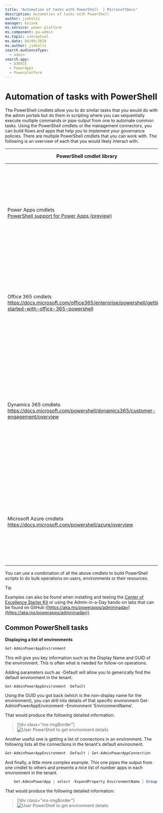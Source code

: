 ```yaml
---
title: "Automation of tasks with PowerShell  | MicrosoftDocs"
description: Automation of tasks with PowerShell
author: jimholtz
manager: kvivek
ms.service: power-platform
ms.component: pa-admin
ms.topic: conceptual
ms.date: 04/09/2020
ms.author: jimholtz
search.audienceType: 
  - admin
search.app: 
  - D365CE
  - PowerApps
  - Powerplatform
---
```

# Automation of tasks with PowerShell 

The PowerShell cmdlets allow you to do similar tasks that you would do with the admin portals but do them in scripting where you can sequentially execute multiple commands or pipe output from one to automate common tasks. Using the PowerShell cmdlets or the management connectors, you can build flows and apps that help you to implement your governance policies. There are multiple PowerShell cmdlets that you can work with. The following is an overview of each that you would likely interact with.

|PowerShell cmdlet library  |Common tasks  |
|---------|---------|
|Power Apps cmdlets <br/>[PowerShell support for Power Apps (preview)](powerapps-powershell.md)  |Designed for app makers and administrators to automate tasks with environments and associated apps, flows, and connectors. <br/> **Note**: These cmdlets are currently in preview.        |
|Office 365 cmdlets<br/> https://docs.microsoft.com/office365/enterprise/powershell/getting-started-with-office-365-powershell    |These are focused on Office 365 related tasks and can be used to automate user-related actions and tasks; for example, assignment of licenses.         |
|Dynamics 365 cmdlets<br/> https://docs.microsoft.com/powershell/dynamics365/customer-engagement/overview     |These are useful if you have any environments with Common Data Service databases. Modules include support for using the Common Data Service online admin API, as well as to automate solution deployment to the Common Data Service environments.         |
|Microsoft Azure cmdlets <br/> https://docs.microsoft.com/powershell/azure/overview     | The Azure cmdlets are useful if you are including any Azure components in your overall solution. This could also be used to script setup of the on-premises application gateway.        |

You can use a combination of all the above cmdlets to build PowerShell scripts to do bulk operations on users, environments or their resources.

> [!TIP]
> Examples can also be found when installing and testing the [Center of Excellence Starter Kit](../guidance/coe/starter-kit.md) or using the Admin-in-a-Day hands-on labs that can be found on GitHub ([https://aka.ms/powerapps/admininaday](https://aka.ms/powerapps/admininaday)).

## Common PowerShell tasks

**Displaying a list of environments**

```powershell
Get-AdminPowerAppEnvironment
```

This will give you key information such as the Display Name and GUID of the environment. This is often what is needed for follow-on operations.

Adding parameters such as -Default will allow you to generically find the default environment in the tenant.

```powershell
Get-AdminPowerAppEnvironment -Default
```

Using the GUID you got back (which is the non-display name for the environment), you can drill into details of that specific environment
Get-AdminPowerAppEnvironment -Environment 'EnvironmentName'.

That would produce the following detailed information:

> [!div class="mx-imgBorder"] 
> ![User PowerShell to get environment details](media/powershell-get-environment-details.png "User PowerShell to get environment details")


Another useful one is getting a list of connections in an environment. The following lists all the connections in the tenant's default environment.

```powershell
Get-AdminPowerAppEnvironment -Default | Get-AdminPowerAppConnection
```

And finally, a little more complex example. This one pipes the output from one cmdlet to others and presents a nice list of number apps in each environment in the tenant.

```powershell
    Get-AdminPowerApp | select -ExpandProperty EnvironmentName | Group | %{ New-Object -TypeName PSObject -Property @{ DisplayName = (Get-AdminPowerAppEnvironment -EnvironmentName $_.Name | select -ExpandProperty displayName); Count = $_.Count } }
```

That would produce the following detailed information:

> [!div class="mx-imgBorder"] 
> ![User PowerShell to get environment details](media/powershell-get-environment-details-number-apps.png "User PowerShell to get environment details")







